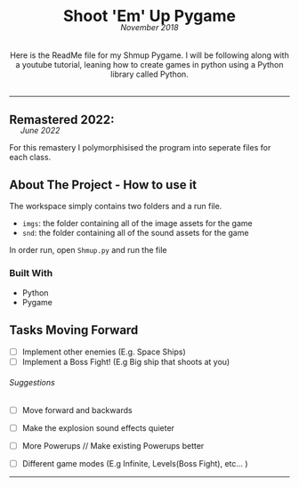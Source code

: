 <!-- Shoot 'em up (shmup) game from KidsCanCode's youtube series https://www.youtube.com/playlist?list=PLsk-HSGFjnaH5yghzu7PcOzm9NhsW0Urw -->

<!-- PROJECT LOGO -->
<br />
<p align="center">
    <h1 align="center" style="margin-bottom: 0;"> Shoot 'Em' Up Pygame </h1>
    <h6 align="center" style="margin-top: -5px;">November 2018</h6>

  <p align="center">
    Here is the ReadMe file for my Shmup Pygame.  I will be following along with a youtube tutorial, leaning how to create games in python using a Python library called Python.
    <br />
    <br />
  </p>
</p>

___


## Remastered 2022:
<h6 style="margin: -20px 0 auto 20px">June 2022</h6>

For this remastery I polymorphisised the program into seperate files for each class. 


<!-- ABOUT THE PROJECT -->
## About The Project - How to use it

The workspace simply contains two folders and a run file. 

- `imgs`: the folder containing all of the image assets for the game 
- `snd`: the folder containing all of the sound assets for the game

In order run, open `Shmup.py` and run the file


### Built With

* Python 
* Pygame


## Tasks Moving Forward
- [ ] Implement other enemies (E.g. Space Ships)
- [ ] Implement a Boss Fight! (E.g Big ship that shoots at you)

###### Suggestions

- [ ] Move forward and backwards 
- [ ] Make the explosion sound effects quieter
- [ ] More Powerups // Make existing Powerups better


- [ ] Different game modes (E.g Infinite, Levels(Boss Fight), etc... )


___

<!-- MARKDOWN LINKS & IMAGES -->
<!-- https://www.markdownguide.org/basic-syntax/#reference-style-links -->
[contributors-shield]: https://img.shields.io/github/contributors/jamisbuggerlugs/Python_Tutorial_Website.svg?style=flat-square
[contributors-url]: https://github.com/JamisBuggerlugs/Python_Tutorial_Website/graphs/contributors
[forks-shield]: https://img.shields.io/github/forks/JamisBuggerlugs/Python_Tutorial_Website.svg?style=flat-square
[forks-url]: https://github.com/JamisBuggerlugs/Python_Tutorial_Website/network/members
[stars-shield]: https://img.shields.io/github/stars/JamisBuggerlugs/Python_Tutorial_Website.svg?style=flat-square
[stars-url]: https://github.com/JamisBuggerlugs/Python_Tutorial_Website/stargazers
[issues-shield]: https://img.shields.io/github/issues/JamisBuggerlugs/Python_Tutorial_Website.svg?style=flat-square
[issues-url]: https://github.com/JamisBuggerlugs/Python_Tutorial_Website/issues
[license-shield]: https://img.shields.io/github/license/JamisBuggerlugs/Python_Tutorial_Website.svg?style=flat-square
[license-url]: https://github.com/JamisBuggerlugs/Python_Tutorial_Website/blob/master/LICENSE.txt
[linkedin-shield]: https://img.shields.io/badge/-LinkedIn-black.svg?style=flat-square&logo=linkedin&colorB=555
[linkedin-url]: https://linkedin.com/in/JamisBuggerlugs
[product-screenshot]: imgs/readme-assets/desktop-home-light.png
